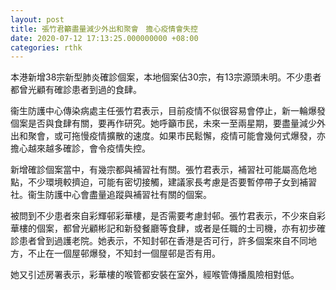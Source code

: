 ```yaml
---
layout: post
title: 張竹君籲盡量減少外出和聚會　擔心疫情會失控
date: 2020-07-12 17:13:25.000000000 +08:00
categories: rthk
---
```


本港新增38宗新型肺炎確診個案，本地個案佔30宗，有13宗源頭未明。不少患者都曾光顧有確診患者到過的食肆。

衞生防護中心傳染病處主任張竹君表示，目前疫情不似很容易會停止，新一輪爆發個案是否與食肆有關，要再作研究。她呼籲市民，未來一至兩星期，要盡量減少外出和聚會，或可拖慢疫情擴散的速度。如果市民鬆懈，疫情可能會幾何式爆發，亦擔心越來越多確診，會令疫情失控。

新增確診個案當中，有幾宗都與補習社有關。張竹君表示，補習社可能屬高危地點，不少環境較擠迫，可能有密切接觸，建議家長考慮是否要暫停帶子女到補習社。衞生防護中心會盡量追蹤與補習社有關的個案。

被問到不少患者來自彩輝邨彩華樓，是否需要考慮封邨。張竹君表示，不少來自彩華樓的個案，都曾光顧彬記和新發餐廳等食肆，或者是任職的士司機，亦有初步確診患者曾到過護老院。她表示，不知封邨在香港是否可行，許多個案來自不同地方，不止在一個屋邨爆發，不知封一個屋邨是否有用。

她又引述房署表示，彩華樓的喉管都安裝在室外，經喉管傳播風險相對低。
